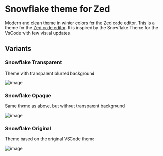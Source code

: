 # Snowflake theme for Zed

Modern and clean theme in winter colors for the Zed code editor.
This is a theme for the [Zed code editor](https://zed.dev/). It is inspired by the Snowflake Theme for the VsCode with few visual updates.

## Variants

### Snowflake Transparent
Theme with transparent blurred background

![image](https://github.com/bxxf/snowflake-zed/assets/43238984/f365dda3-2c7c-43f8-8ef4-d54af6700726)


### Snowflake Opaque
Same theme as above, but without transparent background

![image](https://github.com/bxxf/snowflake-zed/assets/43238984/78b5152b-8aab-4726-839b-abf035301cce)

### Snowflake Original
Theme based on the original VSCode theme

![image](https://github.com/bxxf/snowflake-zed/assets/43238984/b90a3711-5d61-4510-87cb-99d62e568ee0)
